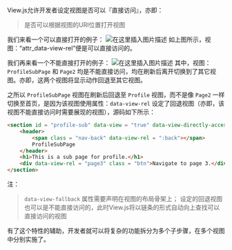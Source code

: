 View.js允许开发者设定视图是否可以『直接访问』，亦即：

> 是否可以根据视图的URI位置打开视图

我们来看一个可以直接打开的例子：
![在这里插入图片描述](https://img-blog.csdnimg.cn/20190304133001243.gif)
如上图所示，视图：“attr_data-view-rel”便是可以直接访问的。

我们再来看一个不能直接打开的例子：
![在这里插入图片描述](https://img-blog.csdnimg.cn/20190306131714874.gif)
其中，视图：`ProfileSubPage` 和 `Page2` 均是不能直接访问，均在刷新后离开切换到了其它视图。亦即，这两个视图将显示动作回退至其它视图。

之所以 `ProfileSubPage` 视图在刷新后回退至 `Profile` 视图，而不是像 `Page2` 一样切换至首页，是因为该视图使用属性：`data-view-rel` 设定了回退视图（亦即，该视图不能直接访问时需要展现的视图），源码如下所示：
```html
<section id = "profile-sub" data-view = "true" data-view-directly-accessible = "false" data-view-fallback = "profile">
	<header>
		<span class = "nav-back" data-view-rel = ":back"></span>
		ProfileSubPage
	</header>
	<h1>This is a sub page for profile.</h1>
	<div data-view-rel = "page3" class = "btn">Navigate to page 3.</div>
</section>
```
注：

> `data-view-fallback` 属性需要声明在视图的布局骨架上；
> 设定的回退视图也可以是不能直接访问的，此时View.js将以链条的形式自动向上查找可以直接访问的视图

有了这个特性的辅助，开发者就可以将复杂的功能拆分为多个子步骤，在多个视图中分别实施了。
